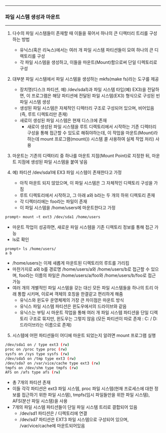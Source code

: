 -----
### 파일 시스템 생성과 마운트
-----
1. 다수의 파일 시스템들이 존재할 때 이들을 묶어서 하나의 큰 디렉터리 트리를 구성하는 방법
   - 유닉스(혹은 리눅스)에서는 여러 개 파일 시스템 파티션들이 모여 하나의 큰 디렉토리를 구성
   - 각 파일 시스템을 생성하고, 이들을 마운트(Mount)함으로써 단일 디렉토리로 구성

2. 대부분 파일 시스템에서 파일 시스템을 생성하는 mkfs(make fs)라는 도구를 제공
   - 장치명(디스크 파티션, 예) /dev/sda1)과 파일 시스템 타입(예) EX3)을 전달하면, 이 프로그램은 해당 파티션에 전달된 파일 시스템(EX3) 형식으로 구성된 빈 파일 시스템 생성
   - 생성된 파일 시스템은 자체적인 디렉터리 구조로 구성되어 있으며, 비어있음 (즉, 루트 디렉토리만 존재)
   - 새로이 생성된 파일 시스템은 현재 디스크에 존재
     + 새로이 생성된 파일 시스템을 루트 디렉토리에서 시작하는 기존 디렉터리 구성을 통해 접근할 수 있도로 해줘야하는데, 이 작업을 마운트(Mount)라 하는데 mount 프로그램(mount()) 시스템 콜 사용하여 실제 작업 처리) 사용

3. 마운트는 기존의 디렉터리 중 하나를 마운트 지점(Mount Point)로 지정한 뒤, 마운트 지점에 생성된 파일 시스템을 붙여 넣음
4. 예) 파티션 /dev/sda1에 EX3 파일 시스템이 존재한다고 가정
   - 아직 마운트 되지 않았으며, 이 파일 시스템은 그 자체적인 디렉토리 구성을 가짐
   - 루트 디렉토리에서 시작하고, 그 아래 a와 b라는 두 개의 하위 디렉토리 존재
   - 각 디렉터리에는 foo라는 파일이 존재
   - 이 파일 시스템을 /home/users에 마운트한다고 가정
```bash
prompt> mount −t ext3 /dev/sda1 /home/users
```
   - 마운트 작업이 성공하면, 새로운 파일 시스템을 기존 디렉토리 정보를 통해 접근 가능
   - ls로 확인
```
prompt> ls /home/users/
a b
```

   - /home/users는 이제 새롭게 마운트된 디렉토리의 루트를 가리킴
   - 마찬가지로 a와 b를 경로명 /home/users/a와 /home/users/b로 접근할 수 있으며, foo라는 이름의 파일은 /home/users/a/foo와 /home/users/b/foo로 접근 가능
   - 여러 개의 개별적인 파일 시스템을 갖는 대신 모든 파일 시스템들을 하나의 트리 아래 통합 시키며, 이로써 객체의 호칭을 한결같고 편리하게 해줌
     + 유닉스와 윈도우 운영체제의 가장 큰 차이점은 마운트 방식
     + 유닉스 파일 시스템 파티션은 윈도우에서의 드라이브와 같음
     + 유닉스는 부팅 시 마운트 작업을 통해 여러 개 파일 시스템 파티션을 단일 디렉토리 구조로 묶지만, 윈도우는 그렇지 않음 (모든 파티션이 따로 존재 : C: / D: 드라이브라는 이름으로 존재)

5. 시스템에 어떤 파티션들이 어디에 마운트 되었는지 알려면 mount 프로그램 실행
```bash
/dev/sda1 on / type ext3 (rw)
proc on /proc type proc (rw)
sysfs on /sys type sysfs (rw)
/dev/sda5 on /tmp type ext3 (rw)
/dev/sda7 on /var/vice/cache type ext3 (rw)
tmpfs on /dev/shm type tmpfs (rw)
AFS on /afs type afs (rw)
```
  - 총 7개의 파티션 존재
  - 이들 각각 파티션은 ext3 파일 시스템, proc 파일 시스템(현재 프로세스에 대한 정보를 접근하기 위한 파일 시스템), tmpfs(임시 파일들만을 위한 파일 시스템), AFS(분산 파일 시스템)을 사용
  - 7개의 파일 시스템 파티션들이 단일 파일 시스템 트리로 결합되어 있음
    + /dev/sd1 파티션은 / 디렉토리에 연결
    + /dev/sd7 파티션은 EXT3 파일 시스템으로 구성되어 있으며, /var/vice/cache에 마운트되어있음
